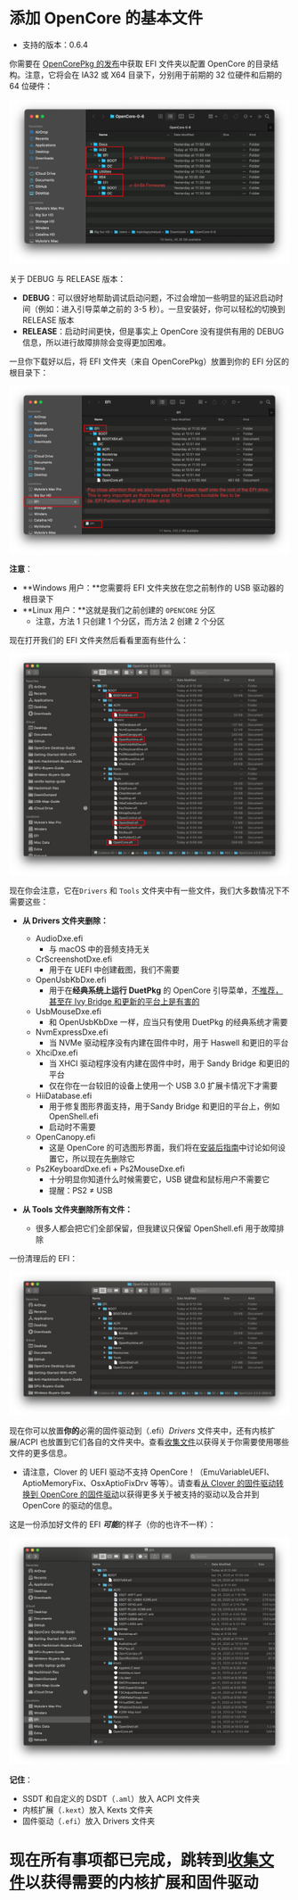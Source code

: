 # 添加 OpenCore 的基本文件

* 支持的版本：0.6.4

你需要在 [OpenCorePkg 的发布](https://github.com/acidanthera/OpenCorePkg/releases/)中获取 EFI 文件夹以配置 OpenCore 的目录结构。注意，它将会在 IA32 或 X64 目录下，分别用于前期的 32 位硬件和后期的 64 位硬件：

![](../images/installer-guide/opencore-efi-md/ia32-x64.png)

关于 DEBUG 与 RELEASE 版本：

* **DEBUG**：可以很好地帮助调试启动问题，不过会增加一些明显的延迟启动时间（例如：进入引导菜单之前的 3-5 秒）。一旦安装好，你可以轻松的切换到 RELEASE 版本
* **RELEASE**：启动时间更快，但是事实上 OpenCore 没有提供有用的 DEBUG 信息，所以进行故障排除会变得更加困难。

一旦你下载好以后，将 EFI 文件夹（来自 OpenCorePkg）放置到你的 EFI 分区的根目录下：

![](../images/installer-guide/opencore-efi-md/efi-moved.png)

**注意**：

* **Windows 用户：**您需要将 EFI 文件夹放在您之前制作的 USB 驱动器的根目录下
* **Linux 用户：**这就是我们之前创建的 `OPENCORE` 分区
  * 注意，方法 1 只创建 1 个分区，而方法 2 创建 2 个分区

现在打开我们的 EFI 文件夹然后看看里面有些什么：

![基本的 EFI 文件夹](../images/installer-guide/opencore-efi-md/base-efi.png)

现在你会注意，它在`Drivers` 和 `Tools` 文件夹中有一些文件，我们大多数情况下不需要这些：

* **从 Drivers 文件夹删除：**
  * AudioDxe.efi
    * 与 macOS 中的音频支持无关
  * CrScreenshotDxe.efi
    * 用于在 UEFI 中创建截图，我们不需要
  * OpenUsbKbDxe.efi
    * 用于在**经典系统上运行 DuetPkg** 的 OpenCore 引导菜单，[不推荐，甚至在 Ivy Bridge 和更新的平台上是有害的](https://applelife.ru/threads/opencore-obsuzhdenie-i-ustanovka.2944066/page-176#post-856653)
  * UsbMouseDxe.efi
    * 和 OpenUsbKbDxe 一样，应当只有使用 DuetPkg 的经典系统才需要
  * NvmExpressDxe.efi
    * 当 NVMe 驱动程序没有内建在固件中时，用于 Haswell 和更旧的平台
  * XhciDxe.efi
    * 当 XHCI 驱动程序没有内建在固件中时，用于 Sandy Bridge 和更旧的平台
    * 仅在你在一台较旧的设备上使用一个 USB 3.0 扩展卡情况下才需要
  * HiiDatabase.efi
    * 用于修复图形界面支持，用于Sandy Bridge 和更旧的平台上，例如 OpenShell.efi
    * 启动时不需要
  * OpenCanopy.efi
    * 这是 OpenCore 的可选图形界面，我们将在[安装后指南](https://dortania.github.io/OpenCore-Post-Install/cosmetic/gui.html)中讨论如何设置它，所以现在先删除它
  * Ps2KeyboardDxe.efi + Ps2MouseDxe.efi
    * 十分明显你知道什么时候需要它，USB 键盘和鼠标用户不需要它
    * 提醒：PS2 ≠ USB

* **从 Tools 文件夹删除所有文件：**
  * 很多人都会把它们全部保留，但我建议只保留 OpenShell.efi 用于故障排除

一份清理后的 EFI：

![整洁的 EFI](../images/installer-guide/opencore-efi-md/clean-efi.png)

现在你可以放置**你的**必需的固件驱动到（.efi）_Drivers_ 文件夹中，还有内核扩展/ACPI 也放置到它们各自的文件夹中。查看[收集文件](../ktext.md)以获得关于你需要使用哪些文件的更多信息。

* 请注意，Clover 的 UEFI 驱动不支持 OpenCore！（EmuVariableUEFI、AptioMemoryFix、OsxAptioFixDrv 等等）。请查看[从 Clover 的固件驱动转换到 OpenCore 的固件驱动](https://github.com/dortania/OpenCore-Install-Guide/blob/master/clover-conversion/clover-efi.md)以获得更多关于被支持的驱动以及合并到 OpenCore 的驱动的信息。

这是一份添加好文件的 EFI ***可能***的样子（你的也许不一样）：

![添加了文件的 EFI 文件夹](../images/installer-guide/opencore-efi-md/populated-efi.png)

**记住**：

* SSDT 和自定义的 DSDT（`.aml`）放入 ACPI 文件夹
* 内核扩展（`.kext`）放入 Kexts 文件夹 
* 固件驱动（`.efi`）放入 Drivers 文件夹

# 现在所有事项都已完成，跳转到[收集文件](../ktext.md)以获得需要的内核扩展和固件驱动
